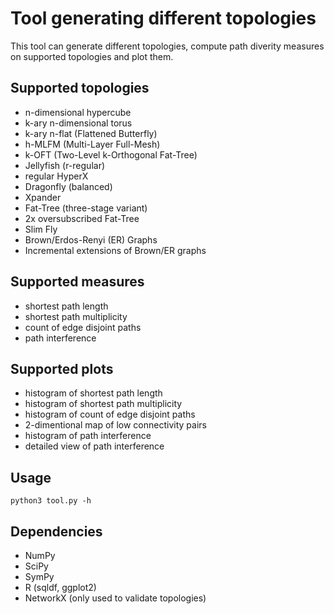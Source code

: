 # Tool generating different topologies

This tool can generate different topologies, compute path diverity measures on supported topologies and plot them.


## Supported topologies
- n-dimensional hypercube
- k-ary n-dimensional torus
- k-ary n-flat (Flattened Butterfly)
- h-MLFM (Multi-Layer Full-Mesh)
- k-OFT (Two-Level k-Orthogonal Fat-Tree)
- Jellyfish (r-regular)
- regular HyperX
- Dragonfly (balanced)
- Xpander
- Fat-Tree (three-stage variant) 
- 2x oversubscribed Fat-Tree
- Slim Fly
- Brown/Erdos-Renyi (ER) Graphs
- Incremental extensions of Brown/ER graphs

## Supported measures
- shortest path length
- shortest path multiplicity
- count of edge disjoint paths
- path interference

## Supported plots
- histogram of shortest path length
- histogram of shortest path multiplicity
- histogram of count of edge disjoint paths
- 2-dimentional map of low connectivity pairs
- histogram of path interference
- detailed view of path interference

## Usage
```
python3 tool.py -h
```

## Dependencies
- NumPy
- SciPy
- SymPy
- R (sqldf, ggplot2)
- NetworkX (only used to validate topologies)
